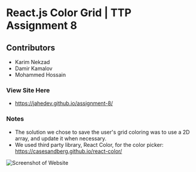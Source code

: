# React.js Color Grid | TTP Assignment 8

## Contributors

- Karim Nekzad
- Damir Kamalov
- Mohammed Hossain

### View Site Here
- https://jahedev.github.io/assignment-8/

### Notes

- The solution we chose to save the user's grid coloring was to use a 2D array, and update it when necessary.
- We used third party library, React Color, for the color picker: https://casesandberg.github.io/react-color/

![Screenshot of Website](https://i.imgur.com/YuafpUs.jpg)
